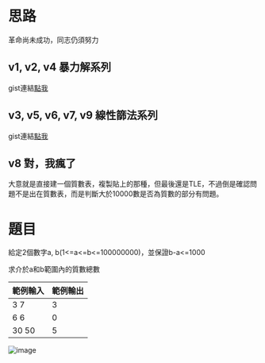 # 思路
革命尚未成功，同志仍須努力

## v1, v2, v4 暴力解系列
gist連結[點我](https://gist.github.com/poflygogo/313e6ed4ceae7ef733d0fa7b78808228)

## v3, v5, v6, v7, v9 線性篩法系列
gist連結[點我](https://gist.github.com/poflygogo/c34c6112e2abf9dd971a3f0ac194f4e7)

## v8 對，我瘋了
大意就是直接建一個質數表，複製貼上的那種，但最後還是TLE，不過倒是確認問題不是出在質數表，而是判斷大於10000數是否為質數的部分有問題。

# 題目
給定2個數字a, b(1<=a<=b<=100000000)，並保證b-a<=1000 

求介於a和b範圍內的質數總數

|範例輸入|範例輸出|
|---|---|
|3 7|3|
|6 6|0|
|30 50|5|

![image](https://i.meee.com.tw/UHyzp1B.png)
